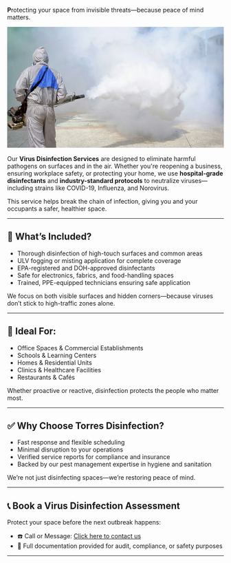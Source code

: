 **P**rotecting your space from invisible threats—because peace of mind matters.

![Virus Disinfection Services Banner](/images/services/tpc_srvc_24.png)

Our **Virus Disinfection Services** are designed to eliminate harmful pathogens on surfaces and in the air. Whether you're reopening a business, ensuring workplace safety, or protecting your home, we use **hospital-grade disinfectants** and **industry-standard protocols** to neutralize viruses—including strains like COVID-19, Influenza, and Norovirus.

This service helps break the chain of infection, giving you and your occupants a safer, healthier space.

---

## 🧼 What’s Included?

- Thorough disinfection of high-touch surfaces and common areas  
- ULV fogging or misting application for complete coverage  
- EPA-registered and DOH-approved disinfectants  
- Safe for electronics, fabrics, and food-handling spaces  
- Trained, PPE-equipped technicians ensuring safe application  

We focus on both visible surfaces and hidden corners—because viruses don’t stick to high-traffic zones alone.

---

## 🏢 Ideal For:

- Office Spaces & Commercial Establishments  
- Schools & Learning Centers  
- Homes & Residential Units  
- Clinics & Healthcare Facilities  
- Restaurants & Cafés  

Whether proactive or reactive, disinfection protects the people who matter most.

---

## ✅ Why Choose Torres Disinfection?

- Fast response and flexible scheduling  
- Minimal disruption to your operations  
- Verified service reports for compliance and insurance  
- Backed by our pest management expertise in hygiene and sanitation  

We’re not just disinfecting spaces—we’re restoring peace of mind.

---

## 📞 Book a Virus Disinfection Assessment

Protect your space before the next outbreak happens:

- ☎️ Call or Message: [Click here to contact us](/#contact)  
- 📄 Full documentation provided for audit, compliance, or safety purposes  

---
